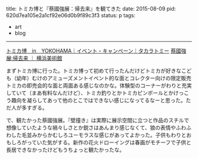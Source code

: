 title: トミカ博と『蔡國強展：帰去来』を観てきた
date: 2015-08-09
pid: 620d7ea105e2a1cf92e06d0b9f89c3f3
status: p
tags:
- art
- blog
---

[トミカ博　in　YOKOHAMA｜イベント・キャンペーン｜タカラトミー][1]
[蔡國強展:帰去来 ｜ 横浜美術館][2]

まずトミカ博に行った。トミカ博って初めて行ったんだけどトミカが好きなこども（幼年）むけのアミューズメントイベント的な面とコレクター向けの限定販売トミカの即売会的な面と両面ある感じなのかな。体験型のコーナーがわりと充実していて（まあ有料なんだけど）、トミカ釣りとかトミカピンボールとかけっこう趣向を凝らしてあって他のとこではできない感じになってるなーと思った。ただ人が多すぎる。

で、観たかった蔡國強展。『壁撞き』は実際に展示空間に立つと作品のスチルで想像していたような禍々しさとか鋭さはあんまり感じなくて、狼の表情やふわふわした毛並みからかむしろユーモラスな感じがあってよかった。子供もわりとおもしろがっていた気がする。新作の花火ドローイングは春画がモチーフで子供と長居できなかったけどもうちょっと観たかったな。

[1]:	http://www.takaratomy.co.jp/event/eventlist2/tomica2015-yokohama.html
[2]:	http://yokohama.art.museum/special/2015/caiguoqiang/
